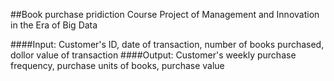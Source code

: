 ##Book purchase pridiction
Course Project of Management and Innovation in the Era of Big Data

####Input: 
Customer's ID, date of transaction, number of books purchased, dollor value of transaction
####Output: 
Customer's weekly purchase frequency, purchase units of books, purchase value
